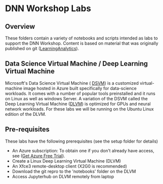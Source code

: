 # DNN Workshop Labs

## Overview

These folders contain a variety of notebooks and scripts intended as labs to support the DNN Workshop.  Content is based on material that was originally published on git ([LearningAnalytics](https://github.com/Azure/learnAnalytics-DeepLearning-Azure)).

## Data Science Virtual Machine / Deep Learning Virtual Machine



Microsoft's Data Science Virtual Machine ( [DSVM](https://docs.microsoft.com/en-us/azure/machine-learning/data-science-virtual-machine/overview)) is a customized virtual-machine image hosted in Azure built specifically for data-science workloads.  It comes with a number of popular tools preinstalled and it runs on Linux as well as windows Server.  A variation of the DSVM called the Deep Learning Virtual Machine ([DLVM](https://docs.microsoft.com/en-us/azure/machine-learning/data-science-virtual-machine/deep-learning-dsvm-overview)) is optimized for GPUs and neural network workloads.  For these labs we will be running on the Ubuntu Linux edition of the DLVM. 

## Pre-requisites
These labs have the following prerequisites (see the setup folder for details)

- An Azure subscription: To obtain one if you don't already have access, see ([Get Azure Free Trial](https://azure.microsoft.com/en-us/free/)).
- Create a Linux Deep Learning Virtual Machine (DLVM)
- An Xfce3 remote-desktop client (X2G0 is recommended)
- Download the git repro to the 'notebooks' folder on the DLVM
- Access Jupyterhub on DLVM remotely from laptop

